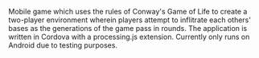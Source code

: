 Mobile game which uses the rules of Conway's Game of Life to create a two-player environment wherein players attempt to inflitrate each others' bases as the generations of the game pass in rounds. The application is written in Cordova with a processing.js extension. Currently only runs on Android due to testing purposes.
